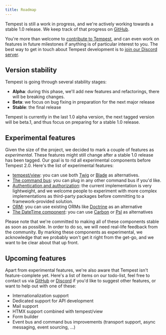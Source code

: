 ```yaml
---
title: Roadmap
---
```


Tempest is still a work in progress, and we're actively working towards a stable 1.0 release. We keep track of that progress on [GitHub](https://github.com/tempestphp/tempest-framework/milestones).

You're more than welcome to [contribute to Tempest](https://github.com/tempestphp/tempest-framework), and can even work on features in future milestones if anything is of particular interest to you. The best way to get in touch about Tempest development is to [join our Discord server](https://discord.gg/pPhpTGUMPQ).

## Version stability

Tempest is going through several stability stages:

- **Alpha**: during this phase, we'll add new features and refactorings, there will be breaking changes.
- **Beta**: we focus on bug fixing in preparation for the next major release
- **Stable**: the final release

Tempest is currently in the last 1.0 alpha version, the next tagged version will be beta.1, and thus focus on preparing for a stable 1.0 release.

## Experimental features

Given the size of the project, we decided to mark a couple of features as _experimental_. These features might still change after a stable 1.0 release has been tagged. Our goal is to rid all experimental components before Tempest 2.0. Here's the list of experimental features:

- [tempest/view](/main/essentials/views): you can use both [Twig](/main/essentials/views#using-twig) or [Blade](/main/essentials/views#using-blade) as alternatives.
- [The command bus](/main/tempest-in-depth/commands): you can plug in any other command bus if you'd like.
- [Authentication and authorization](/main/tempest-in-depth/auth): the current implementation is very lightweight, and we welcome people to experiment with more complex implementations as third-party packages before committing to a framework-provided solution.
- [ORM](/main/essentials/models): you can use existing ORMs like [Doctrine](https://www.doctrine-project.org/) as an alternative
- [The DateTime component](https://github.com/tempestphp/tempest-framework/tree/main/src/Tempest/DateTime): you can use [Carbon](https://carbon.nesbot.com/docs/) or [Psl](https://github.com/azjezz/psl) as alternatives

Please note that we're committed to making all of these components stable as soon as possible. In order to do so, we will need real-life feedback from the community. By marking these components as experimental, we acknowledge that we probably won't get it right from the get-go, and we want to be clear about that up front.

## Upcoming features

Apart from experimental features, we're also aware that Tempest isn't feature-complete yet. Here's a list of items on our todo-list, feel free to contact us via [GitHub](https://github.com/tempestphp/tempest-framework) or [Discord](https://discord.gg/pPhpTGUMPQ) if you'd like to suggest other features, or want to help out with one of these:

- Internationalization support
- Dedicated support for API development
- Mail support
- HTMX support combined with tempest/view
- Form builder
- Event bus and command bus improvements (transport support, async messaging, event sourcing, …)